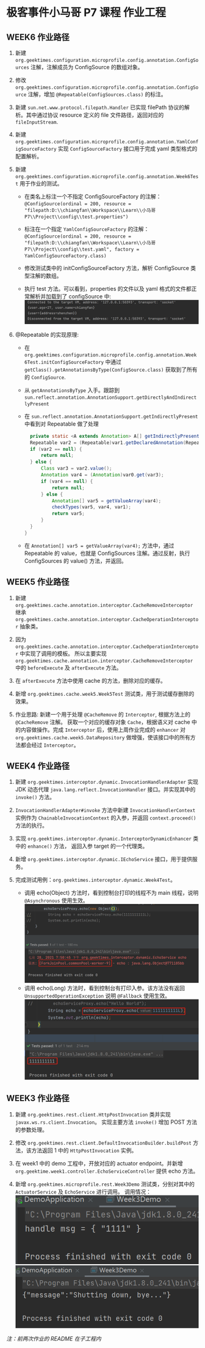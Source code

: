 # 极客事件小马哥 P7 课程 作业工程

## WEEK6 作业路径
1. 新建 `org.geektimes.configuration.microprofile.config.annotation.ConfigSources` 注解，注解成员为 ConfigSource 的数组对象。

2. 修改 `org.geektimes.configuration.microprofile.config.annotation.ConfigSource` 注解，增加 `@Repeatable(ConfigSources.class)` 的标注。

3. 新建 `sun.net.www.protocol.filepath.Handler` 已实现 filePath 协议的解析。其中通过协议 resource 定义的 file 文件路径，返回对应的 `fileInputStream`.

4. 新建 `org.geektimes.configuration.microprofile.config.annotation.YamlConfigSourceFactory` 实现 `ConfigSourceFactory` 接口用于完成 yaml 类型格式的配置解析。

5. 新建 `org.geektimes.configuration.microprofile.config.annotation.Week6Test` 用于作业的测试。
   * 在类名上标注一个不指定 ConfigSourceFactory 的注解：`@ConfigSource(ordinal = 200, resource = "filepath:D:\\chiangfan\\Workspace\\Learn\\小马哥 P7\\Project\\config\\test.properties")`
   * 标注在一个指定 `YamlConfigSourceFactory` 的注解：`@ConfigSource(ordinal = 200, resource = "filepath:D:\\chiangfan\\Workspace\\Learn\\小马哥 P7\\Project\\config\\test.yaml",
     factory = YamlConfigSourceFactory.class)`
     
   * 修改测试类中的 initConfigSourceFactory 方法，解析 ConfigSource 类型注解的数组。
   * 执行 test 方法。可以看到，properties 的文件以及 yaml 格式的文件都正常解析并加载到了 configSource 中:
   ![img_2.png](img_2.png)
     
6. @Repeatable 的实现原理: 
   * 在 `org.geektimes.configuration.microprofile.config.annotation.Week6Test.initConfigSourceFactory` 中通过 `getClass().getAnnotationsByType(ConfigSource.class)` 获取到了所有的 `ConfigSource`.
   * 从 `getAnnotationsByType` 入手。跟踪到 `sun.reflect.annotation.AnnotationSupport.getDirectlyAndIndirectlyPresent`
   * 在 `sun.reflect.annotation.AnnotationSupport.getIndirectlyPresent` 中看到对 Repeatable 做了处理
      ```java
        private static <A extends Annotation> A[] getIndirectlyPresent(Map<Class<? extends Annotation>, Annotation> var0, Class<A> var1) {
        Repeatable var2 = (Repeatable)var1.getDeclaredAnnotation(Repeatable.class);
        if (var2 == null) {
            return null;
        } else {
            Class var3 = var2.value();
            Annotation var4 = (Annotation)var0.get(var3);
            if (var4 == null) {
                return null;
            } else {
                Annotation[] var5 = getValueArray(var4);
                checkTypes(var5, var4, var1);
                return var5;
            }
        }
      }
      ```
     
   * 在 `Annotation[] var5 = getValueArray(var4);` 方法中，通过 Repeatable 的 value，也就是 ConfigSources 注解。通过反射，执行 ConfigSources 的 value() 方法，并返回。
   
## WEEK5 作业路径
1. 新建 `org.geektimes.cache.annotation.interceptor.CacheRemoveInterceptor` 
   继承 `org.geektimes.cache.annotation.interceptor.CacheOperationInterceptor` 抽象类。
   
2. 因为 `org.geektimes.cache.annotation.interceptor.CacheOperationInterceptor` 中实现了调用的模板。
   所以主要实现 `org.geektimes.cache.annotation.interceptor.CacheRemoveInterceptor` 中的 `beforeExecute` 及 `afterExecute` 方法。
   
3. 在 `afterExecute` 方法中使用 cache 的方法，删除对应的缓存。

4. 新增 `org.geektimes.cache.week5.Week5Test` 测试类，用于测试缓存删除的效果。
5. 作业思路: 新建一个用于处理 `@CacheRemove` 的 `Interceptor`, 根据方法上的 `@CacheRemove` 注解。
   获取一个对应的缓存对象 `Cache`，根据语义对 cache 中的内容做操作。完成 `Interceptor` 后，使用上周作业完成的 `enhancer` 
   对 `org.geektimes.cache.week5.DataRepository` 做增强，使该接口中的所有方法都会经过 `Interceptor`。

## WEEK4 作业路径
1. 新建 `org.geektimes.interceptor.dynamic.InvocationHandlerAdapter` 实现 JDK 动态代理 
   `java.lang.reflect.InvocationHandler` 接口。并实现其中的 `invoke()` 方法。
   
2. `InvocationHandlerAdapter#invoke` 方法中新建 `InvocationHandlerContext` 实例作为 
   `ChainableInvocationContext` 的入参，并返回 `context.proceed()` 方法的执行。
   
3. 实现 `org.geektimes.interceptor.dynamic.InterceptorDynamicEnhancer` 类中的 `enhance()` 方法，
   返回入参 target 的一个代理类。
   
4. 新增 `org.geektimes.interceptor.dynamic.IEchoService` 接口，用于提供服务。
5. 完成测试用例：`org.geektimes.interceptor.dynamic.Week4Test`。
   * 调用 echo(Object) 方法时，看到控制台打印的线程不为 main 线程，说明 `@Asynchronous` 使用生效。
   ![img_4.png](img_4.png)
   * 调用 echo(Long) 方法时，看到控制台有打印入参。该方法没有返回 `UnsupportedOperationException` 说明 `@Fallback` 使用生效。
   ![img_3.png](img_3.png)
     
## WEEK3 作业路径
1. 新建 `org.geektimes.rest.client.HttpPostInvocation` 类并实现 `javax.ws.rs.client.Invocation`。
实现主要方法 `invoke()` 增加 POST 方法的参数处理。

2. 修改 `org.geektimes.rest.client.DefaultInvocationBuilder.buildPost` 方法，该方法返回 1 中的 `HttpPostInvocation` 实例。

3. 在 week1 中的 demo 工程中，开放对应的 actuator endpoint。并新增 `org.geektime.week1.controller.EchoServiceController` 
   提供 echo 方法。
   
4. 新增 `org.geektimes.microprofile.rest.Week3Demo` 测试类，分别对其中的 `ActuatorService` 及 `EchoService` 进行调用。
调用情况：
   ![img.png](img.png)
   ![img_1.png](img_1.png)
   
*注：前两次作业的 README 在子工程内*
